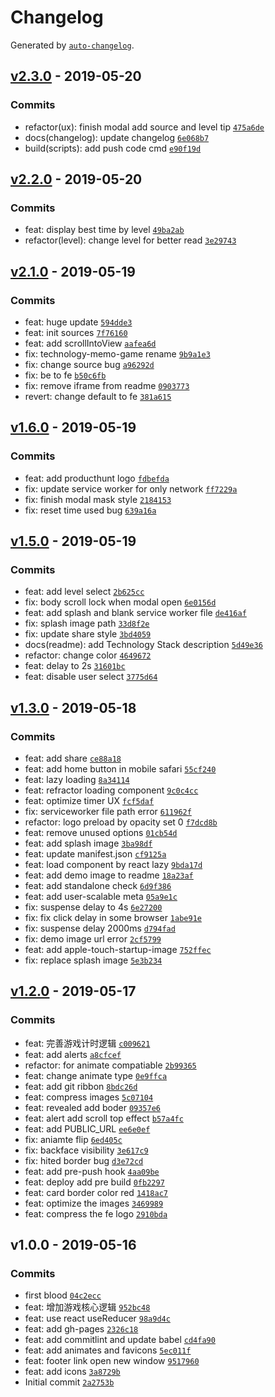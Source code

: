 # Changelog

Generated by [`auto-changelog`](https://github.com/CookPete/auto-changelog).

## [v2.3.0](https://github.com/zerosoul/frontend-memo-game/compare/v2.3.0...v2.3.0) - 2019-05-20

### Commits

- refactor(ux): finish modal add source and level tip [`475a6de`](https://github.com/zerosoul/frontend-memo-game/commit/475a6de8f30c91e0c804fc5ab9b392cfd9169232)
- docs(changelog): update changelog [`6e068b7`](https://github.com/zerosoul/frontend-memo-game/commit/6e068b77d6ecefe5b4124285dfbd511acf3288b4)
- build(scripts): add push code cmd [`e90f19d`](https://github.com/zerosoul/frontend-memo-game/commit/e90f19d3e5aa5b27d6a8720c8c3152b28e313e0e)

## [v2.2.0](https://github.com/zerosoul/frontend-memo-game/compare/v2.1.0...v2.2.0) - 2019-05-20

### Commits

- feat: display best time by level [`49ba2ab`](https://github.com/zerosoul/frontend-memo-game/commit/49ba2ab90fa18c37ccdcc4471ed4ccc984d0763b)
- refactor(level): change level for better read [`3e29743`](https://github.com/zerosoul/frontend-memo-game/commit/3e29743f6f0eaeab095fd465229e067940de0744)

## [v2.1.0](https://github.com/zerosoul/frontend-memo-game/compare/v1.6.0...v2.1.0) - 2019-05-19

### Commits

- feat: huge update [`594dde3`](https://github.com/zerosoul/frontend-memo-game/commit/594dde3ad23f8af67a03ad1b1864d70f4faf140a)
- feat: init sources [`7f76160`](https://github.com/zerosoul/frontend-memo-game/commit/7f76160a94eaec6fa693189f5ec8a044232c18a4)
- feat: add scrollIntoView [`aafea6d`](https://github.com/zerosoul/frontend-memo-game/commit/aafea6dc5af2cb349729f6bdabe424516663e55b)
- fix: technology-memo-game rename [`9b9a1e3`](https://github.com/zerosoul/frontend-memo-game/commit/9b9a1e385162a7b75020b04586c8c84f848673e0)
- fix: change source bug [`a96292d`](https://github.com/zerosoul/frontend-memo-game/commit/a96292d6516c1e5dea1cebc512c7d34cdfb9bad6)
- fix: be to fe [`b50c6fb`](https://github.com/zerosoul/frontend-memo-game/commit/b50c6fb329a04edc7630d6e190da61ece3dad15f)
- fix: remove iframe from readme [`0903773`](https://github.com/zerosoul/frontend-memo-game/commit/090377344bdd65ec2648ed115b3a29e1e458adc1)
- revert: change default to fe [`381a615`](https://github.com/zerosoul/frontend-memo-game/commit/381a615a6a188fbb62d8493165d2e8cf587bc4fa)

## [v1.6.0](https://github.com/zerosoul/frontend-memo-game/compare/v1.5.0...v1.6.0) - 2019-05-19

### Commits

- feat: add producthunt logo [`fdbefda`](https://github.com/zerosoul/frontend-memo-game/commit/fdbefda9357f8a2fa65ab6d4af4d7cdda75cf514)
- fix: update service worker for only network [`ff7229a`](https://github.com/zerosoul/frontend-memo-game/commit/ff7229a28b28289c7c746a37ce2a8183cd40ec13)
- fix: finish modal mask style [`2184153`](https://github.com/zerosoul/frontend-memo-game/commit/21841534d2ae50b7d1001f749cbaf92185a55378)
- fix: reset time used bug [`639a16a`](https://github.com/zerosoul/frontend-memo-game/commit/639a16a1faa583d4a5edbc075cb58f8fccecd579)

## [v1.5.0](https://github.com/zerosoul/frontend-memo-game/compare/v1.3.0...v1.5.0) - 2019-05-19

### Commits

- feat: add level select [`2b625cc`](https://github.com/zerosoul/frontend-memo-game/commit/2b625cca32164bfebc863ae0baaf7a720e4c5b4d)
- fix: body scroll lock when modal open [`6e0156d`](https://github.com/zerosoul/frontend-memo-game/commit/6e0156d44e2d7ba88ec8695461d24d147cf153d8)
- feat: add splash and blank service worker file [`de416af`](https://github.com/zerosoul/frontend-memo-game/commit/de416af7d904d0d066b42d11dcc0996628d21558)
- fix: splash image path [`33d8f2e`](https://github.com/zerosoul/frontend-memo-game/commit/33d8f2ec7fd83627b16fc56f8e464d48b2eb70a0)
- fix: update share style [`3bd4059`](https://github.com/zerosoul/frontend-memo-game/commit/3bd40596d5d584ad7d715dea726ce5f570eb69e6)
- docs(readme): add Technology Stack description [`5d49e36`](https://github.com/zerosoul/frontend-memo-game/commit/5d49e3625e887919fabd765ecfe85614de5e7b67)
- refactor: change color [`4649672`](https://github.com/zerosoul/frontend-memo-game/commit/46496722586f4406b351961d033520ebafab8a17)
- feat: delay to 2s [`31601bc`](https://github.com/zerosoul/frontend-memo-game/commit/31601bc7f14995d598d50d630ef01a1884f5ad6d)
- feat: disable user select [`3775d64`](https://github.com/zerosoul/frontend-memo-game/commit/3775d649b2b01be28fad4687f253f3bb705af211)

## [v1.3.0](https://github.com/zerosoul/frontend-memo-game/compare/v1.2.0...v1.3.0) - 2019-05-18

### Commits

- feat: add share [`ce88a18`](https://github.com/zerosoul/frontend-memo-game/commit/ce88a185cccebad272204f274a77cf73e97feb23)
- feat: add home button in mobile safari [`55cf240`](https://github.com/zerosoul/frontend-memo-game/commit/55cf240bf8ea8225a883bc9318ddece97626a659)
- feat: lazy loading [`8a34114`](https://github.com/zerosoul/frontend-memo-game/commit/8a34114189cc1f78ea57d3b8620d88823536bb2d)
- feat: refractor loading component [`9c0c4cc`](https://github.com/zerosoul/frontend-memo-game/commit/9c0c4ccbea4b8ebe0518798e4aef8c7d32b74afb)
- feat: optimize timer UX [`fcf5daf`](https://github.com/zerosoul/frontend-memo-game/commit/fcf5daff7aee978e8364bf5efe4587ea53655e4f)
- fix: serviceworker file path error [`611962f`](https://github.com/zerosoul/frontend-memo-game/commit/611962fec08b13a037f8654b9956d097b24218d6)
- refactor: logo preload by opacity set 0 [`f7dcd8b`](https://github.com/zerosoul/frontend-memo-game/commit/f7dcd8b03e590720704a47898480328282fafe56)
- feat: remove unused options [`01cb54d`](https://github.com/zerosoul/frontend-memo-game/commit/01cb54dae595a9d9f449eb3206333c648f0a038d)
- feat: add splash image [`3ba98df`](https://github.com/zerosoul/frontend-memo-game/commit/3ba98df6ce7b3ca46f8222b10de7990d87e68f8a)
- feat: update manifest.json [`cf9125a`](https://github.com/zerosoul/frontend-memo-game/commit/cf9125ab5c9f4ae919f5cb3261a09e1d67028ff3)
- feat: load component by react lazy [`9bda17d`](https://github.com/zerosoul/frontend-memo-game/commit/9bda17da4b70a497c58e42c06c0f5e0dac888572)
- feat: add demo image to readme [`18a23af`](https://github.com/zerosoul/frontend-memo-game/commit/18a23afec774e9972c5df851086a65c9ac422b71)
- feat: add standalone check [`6d9f386`](https://github.com/zerosoul/frontend-memo-game/commit/6d9f386913aeacd19f6f2b797593b7adcab6875b)
- feat: add user-scalable meta [`05a9e1c`](https://github.com/zerosoul/frontend-memo-game/commit/05a9e1ca3d18539b78dbfe3bcb25c70e3d637429)
- fix: suspense delay to 4s [`6e27200`](https://github.com/zerosoul/frontend-memo-game/commit/6e27200abd3bbd2fb0ec1ffd6304e3d47b01d420)
- fix: fix click delay in some browser [`1abe91e`](https://github.com/zerosoul/frontend-memo-game/commit/1abe91ebab8024df025e592562a9cbd775ce8bde)
- fix: suspense delay 2000ms [`d794fad`](https://github.com/zerosoul/frontend-memo-game/commit/d794fadaabd01518330eaedbc8d11b978f316959)
- fix: demo image url error [`2cf5799`](https://github.com/zerosoul/frontend-memo-game/commit/2cf5799db1f01d1e93b32479eaadb79de34c982e)
- feat: add apple-touch-startup-image [`752ffec`](https://github.com/zerosoul/frontend-memo-game/commit/752ffec127b60fc02d22d20aec727140dd17b7e4)
- fix: replace splash image [`5e3b234`](https://github.com/zerosoul/frontend-memo-game/commit/5e3b234ab0a1d29ecbbfa06f8d66f28f8617a048)

## [v1.2.0](https://github.com/zerosoul/frontend-memo-game/compare/v1.0.0...v1.2.0) - 2019-05-17

### Commits

- feat: 完善游戏计时逻辑 [`c009621`](https://github.com/zerosoul/frontend-memo-game/commit/c0096212c69df77232b27057278fafd6c25ffb7b)
- feat: add alerts [`a8cfcef`](https://github.com/zerosoul/frontend-memo-game/commit/a8cfcef726d05a7c84316f782c144c789d43cc59)
- refactor: for animate compatiable [`2b99365`](https://github.com/zerosoul/frontend-memo-game/commit/2b9936569aae805953b08e19f0670f99a937d647)
- feat: change animate type [`0e9ffca`](https://github.com/zerosoul/frontend-memo-game/commit/0e9ffca80d4c20028dcfee3ccbfb0172170ed9d3)
- feat: add git ribbon [`8bdc26d`](https://github.com/zerosoul/frontend-memo-game/commit/8bdc26db4b98b25c4621b576b40486cd5cbb6fdb)
- feat: compress images [`5c07104`](https://github.com/zerosoul/frontend-memo-game/commit/5c07104ed9237c966b44321582d5d3ea8061c042)
- feat: revealed add boder [`09357e6`](https://github.com/zerosoul/frontend-memo-game/commit/09357e6f8a3acb5e9a0ab89401f96ca8b5b29850)
- feat: alert add scroll top effect [`b57a4fc`](https://github.com/zerosoul/frontend-memo-game/commit/b57a4fc806179671909cdd584d952516ffca40a7)
- feat: add PUBLIC_URL [`ee6e0ef`](https://github.com/zerosoul/frontend-memo-game/commit/ee6e0ef8b5dd8c3a6fc9b025dce09fbe99b09bdc)
- fix: aniamte flip [`6ed405c`](https://github.com/zerosoul/frontend-memo-game/commit/6ed405c45bdc9bc7d06afb1c5b4594be6058cb56)
- fix: backface visibility [`3e617c9`](https://github.com/zerosoul/frontend-memo-game/commit/3e617c91b38ca70f1d82cd2087d371e2cfa1ad7b)
- fix: hited border bug [`d3e72cd`](https://github.com/zerosoul/frontend-memo-game/commit/d3e72cd5b11e339d098c4210524a44f818d0f0a2)
- feat: add pre-push hook [`4aa09be`](https://github.com/zerosoul/frontend-memo-game/commit/4aa09bec1b0a373354b76e390fab0038542972e3)
- feat: deploy add pre build [`0fb2297`](https://github.com/zerosoul/frontend-memo-game/commit/0fb22974612e115ee3cb4940f0288f92b9bbce7c)
- feat: card border color red [`1418ac7`](https://github.com/zerosoul/frontend-memo-game/commit/1418ac7af595c7bdf08e483d52fadd5fcf961039)
- feat: optimize the images [`3469989`](https://github.com/zerosoul/frontend-memo-game/commit/346998910c9bce5c724ee1e727698b27a0225f15)
- feat: compress the fe logo [`2910bda`](https://github.com/zerosoul/frontend-memo-game/commit/2910bda1beb91bd7d728f5d712c73cd037d4bd09)

## v1.0.0 - 2019-05-16

### Commits

- first blood [`04c2ecc`](https://github.com/zerosoul/frontend-memo-game/commit/04c2ecc7e58bef710c922315df2f96679f900f89)
- feat: 增加游戏核心逻辑 [`952bc48`](https://github.com/zerosoul/frontend-memo-game/commit/952bc48b904af4cf4ed8d87867b6f1dffb905132)
- feat: use react useReducer [`98a9d4c`](https://github.com/zerosoul/frontend-memo-game/commit/98a9d4c299598a865e3181f5687967972602c888)
- feat: add gh-pages [`2326c18`](https://github.com/zerosoul/frontend-memo-game/commit/2326c184413f34629ffd9f2e1be863deba6fc5cb)
- feat: add commitlint and update babel [`cd4fa90`](https://github.com/zerosoul/frontend-memo-game/commit/cd4fa904ed05de0d92ce09b6097f5795f690075a)
- feat: add animates and favicons [`5ec011f`](https://github.com/zerosoul/frontend-memo-game/commit/5ec011ff98aca8c9b4e1ad3be2244f81d6651140)
- feat: footer link open new window [`9517960`](https://github.com/zerosoul/frontend-memo-game/commit/9517960d5221958e6c8fe08ae5293c0068c0880f)
- feat: add icons [`3a8729b`](https://github.com/zerosoul/frontend-memo-game/commit/3a8729b2464c248031a1804632bdb677f3b96dc9)
- Initial commit [`2a2753b`](https://github.com/zerosoul/frontend-memo-game/commit/2a2753bee4c7ce7cff179ad701e53d9ab5fac813)
